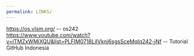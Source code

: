 ```yaml
---
permalink: LINKS/
---
```



https://os.vlsm.org/  -- os242  
https://www.youtube.com/watch?v=lTMZxWMjXQU&list=PLFIM0718LjIVknj6sgsSceMqlq242-jNf  -- Tutorial GitHub Indonesia
